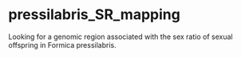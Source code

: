 # pressilabris_SR_mapping
Looking for a genomic region associated with the sex ratio of sexual offspring in Formica pressilabris.
